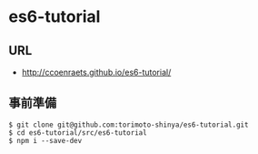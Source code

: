 # es6-tutorial

## URL
* http://ccoenraets.github.io/es6-tutorial/

## 事前準備

```
$ git clone git@github.com:torimoto-shinya/es6-tutorial.git
$ cd es6-tutorial/src/es6-tutorial
$ npm i --save-dev
```
